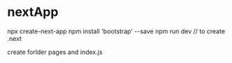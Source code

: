 # nextApp

npx create-next-app
npm install 'bootstrap' --save
npm run dev // to create .next

create forlder pages and index.js
